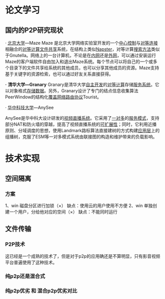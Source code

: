 # 论文学习

## 国内的P2P研究现状

· [北京大学](https://baike.baidu.com/item/%E5%8C%97%E4%BA%AC%E5%A4%A7%E5%AD%A6/110221?fromModule=lemma_inlink)—Maze
Maze 是北京大学网络实验室开发的一个[中心控制](https://baike.baidu.com/item/%E4%B8%AD%E5%BF%83%E6%8E%A7%E5%88%B6/53684090?fromModule=lemma_inlink)与[对等连接](https://baike.baidu.com/item/%E5%AF%B9%E7%AD%89%E8%BF%9E%E6%8E%A5/505405?fromModule=lemma_inlink)相融合的[对等计算](https://baike.baidu.com/item/%E5%AF%B9%E7%AD%89%E8%AE%A1%E7%AE%97/5937281?fromModule=lemma_inlink)[文件共享](https://baike.baidu.com/item/%E6%96%87%E4%BB%B6%E5%85%B1%E4%BA%AB/10580065?fromModule=lemma_inlink)系统，在结构上类似[Napster](https://baike.baidu.com/item/Napster/731754?fromModule=lemma_inlink)，对等计算[搜索方法](https://baike.baidu.com/item/%E6%90%9C%E7%B4%A2%E6%96%B9%E6%B3%95/19133144?fromModule=lemma_inlink)类似于Gnutella。网络上的一台计算机，不论是在[内网](https://baike.baidu.com/item/%E5%86%85%E7%BD%91/427841?fromModule=lemma_inlink)还是[外网](https://baike.baidu.com/item/%E5%A4%96%E7%BD%91/10515306?fromModule=lemma_inlink)，可以通过安装运行Maze的客户端软件自由加入和退出Maze系统。每个节点可以将自己的一个或多个目录下的文件共享给系统的其他成员，也可以分享其他成员的资源。Maze支持基于关键字的资源检索，也可以通过好友关系直接获得。

**·** **清华大学—Granary**
Granary是清华大学[自主开发](https://baike.baidu.com/item/%E8%87%AA%E4%B8%BB%E5%BC%80%E5%8F%91/8110564?fromModule=lemma_inlink)的[对等计算](https://baike.baidu.com/item/%E5%AF%B9%E7%AD%89%E8%AE%A1%E7%AE%97?fromModule=lemma_inlink)存储[服务系统](https://baike.baidu.com/item/%E6%9C%8D%E5%8A%A1%E7%B3%BB%E7%BB%9F/7510378?fromModule=lemma_inlink)。它以对象格式[存储数据](https://baike.baidu.com/item/%E5%AD%98%E5%82%A8%E6%95%B0%E6%8D%AE/14717603?fromModule=lemma_inlink)。另外，Granary设计了专门的结点信息收集算法PeerWindow的结构化[覆盖网络](https://baike.baidu.com/item/%E8%A6%86%E7%9B%96%E7%BD%91%E7%BB%9C/1889586?fromModule=lemma_inlink)[路由协议](https://baike.baidu.com/item/%E8%B7%AF%E7%94%B1%E5%8D%8F%E8%AE%AE/202634?fromModule=lemma_inlink)Tourist。

· [华中科技大学](https://baike.baidu.com/item/%E5%8D%8E%E4%B8%AD%E7%A7%91%E6%8A%80%E5%A4%A7%E5%AD%A6/160107?fromModule=lemma_inlink)—AnySee

AnySee是华中科大设计研发的[视频直播系统](https://baike.baidu.com/item/%E8%A7%86%E9%A2%91%E7%9B%B4%E6%92%AD%E7%B3%BB%E7%BB%9F/3070371?fromModule=lemma_inlink)。它采用了[一对多](https://baike.baidu.com/item/%E4%B8%80%E5%AF%B9%E5%A4%9A/1327103?fromModule=lemma_inlink)的[服务模式](https://baike.baidu.com/item/%E6%9C%8D%E5%8A%A1%E6%A8%A1%E5%BC%8F/664133?fromModule=lemma_inlink)，支持部分NAT和防火墙的穿越，提高了视频直播系统的[可扩展性](https://baike.baidu.com/item/%E5%8F%AF%E6%89%A9%E5%B1%95%E6%80%A7/8669999?fromModule=lemma_inlink)；同时，它利用近播原则、分域调度的思想，使用Landmark路标算法直接建树的方式构建[应用层](https://baike.baidu.com/item/%E5%BA%94%E7%94%A8%E5%B1%82?fromModule=lemma_inlink)上的组播树，克服了ESM等一对多模式系统由联接图的构造和维护带来的负载影响。

# 技术实现

## 空间隔离
### 方案

1、win 磁盘分区进行加锁（×）
缺点：使用云的用户使用不方便
2、win 单独创建一个用户，分给他对应的空间（×）
缺点：不能同时运行

## 文件传输
### P2P技术
这已经是一个成熟的技术了，但是对于p2p的应用确还是不算明显，只有影音视频平台普遍使用了这种技术。
### 纯p2p还是混合式
### 纯p2p优劣 和 混合p2p优劣对比

